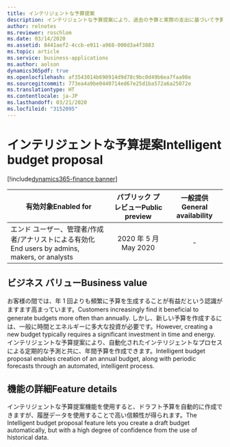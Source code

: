 ```yaml
---
title: インテリジェントな予算提案
description: インテリジェントな予算提案により、過去の予算と実際の支出に基づいて予算提案を自動的に作成できます。
author: relnotes
ms.reviewer: roschlom
ms.date: 03/14/2020
ms.assetid: 8441aef2-4ccb-e911-a968-000d3a4f3883
ms.topic: article
ms.service: business-applications
ms.author: aolson
dynamics365pdf: true
ms.openlocfilehash: af3543014b698914d9d78c9bc0d49b6ea7faa98e
ms.sourcegitcommit: 773ea4a9be0440714ed67e25d1ba572a6a25072e
ms.translationtype: HT
ms.contentlocale: ja-JP
ms.lasthandoff: 03/21/2020
ms.locfileid: "3152095"
---
```

# <a name="intelligent-budget-proposal"></a><span data-ttu-id="8ffae-103">インテリジェントな予算提案</span><span class="sxs-lookup"><span data-stu-id="8ffae-103">Intelligent budget proposal</span></span>
[!include[dynamics365-finance banner](../includes/dynamics365-finance.md)]

| <span data-ttu-id="8ffae-104">有効対象</span><span class="sxs-lookup"><span data-stu-id="8ffae-104">Enabled for</span></span>    |  <span data-ttu-id="8ffae-105">パブリック プレビュー</span><span class="sxs-lookup"><span data-stu-id="8ffae-105">Public preview</span></span> | <span data-ttu-id="8ffae-106">一般提供</span><span class="sxs-lookup"><span data-stu-id="8ffae-106">General availability</span></span> | 
| ---------- | :----------: |:----------: |
|<span data-ttu-id="8ffae-107">エンド ユーザー、管理者/作成者/アナリストによる有効化</span><span class="sxs-lookup"><span data-stu-id="8ffae-107">End users by admins, makers, or analysts</span></span>|<span data-ttu-id="8ffae-108">2020 年 5 月</span><span class="sxs-lookup"><span data-stu-id="8ffae-108">May 2020</span></span>| -|


## <a name="business-value"></a><span data-ttu-id="8ffae-109">ビジネス バリュー</span><span class="sxs-lookup"><span data-stu-id="8ffae-109">Business value</span></span>
<!-- bv start -->
<span data-ttu-id="8ffae-110">お客様の間では、年 1 回よりも頻繁に予算を生成することが有益だという認識がますます高まっています。</span><span class="sxs-lookup"><span data-stu-id="8ffae-110">Customers increasingly find it beneficial to generate budgets more often than annually.</span></span> <span data-ttu-id="8ffae-111">しかし、新しい予算を作成するには、一般に時間とエネルギーに多大な投資が必要です。</span><span class="sxs-lookup"><span data-stu-id="8ffae-111">However, creating a new budget typically requires a significant investment in time and energy.</span></span> <span data-ttu-id="8ffae-112">インテリジェントな予算提案により、自動化されたインテリジェントなプロセスによる定期的な予測と共に、年間予算を作成できます。</span><span class="sxs-lookup"><span data-stu-id="8ffae-112">Intelligent budget proposal enables creation of an annual budget, along with periodic forecasts through an automated, intelligent process.</span></span>
<!-- bv end -->



## <a name="feature-details"></a><span data-ttu-id="8ffae-113">機能の詳細</span><span class="sxs-lookup"><span data-stu-id="8ffae-113">Feature details</span></span>
<!--feature detail start -->
<span data-ttu-id="8ffae-114">インテリジェントな予算提案機能を使用すると、ドラフト予算を自動的に作成できますが、履歴データを使用することで高い信頼性が得られます。</span><span class="sxs-lookup"><span data-stu-id="8ffae-114">The Intelligent budget proposal feature lets you create a draft budget automatically, but with a high degree of confidence from the use of historical data.</span></span>
<!--feature detail end -->









